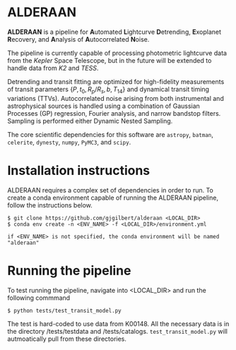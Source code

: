 # ALDERAAN
**ALDERAAN** is a pipeline for **A**utomated **L**ightcurve **D**etrending, **E**xoplanet **R**ecovery, and **A**nalysis of **A**utocorrelated **N**oise.

The pipeline is currently capable of processing photometric lightcurve data from the *Kepler* Space Telescope, but in the future will be extended to handle data from *K2* and *TESS*.

Detrending and transit fitting are optimized for high-fidelity measurements of transit parameters {$P, t_0, R_p/R_s, b, T_{14}$} and dynamical transit timing variations (TTVs). Autocorrelated noise arising from both instrumental and astrophysical sources is handled using a combination of Gaussian Processes (GP) regression, Fourier analysis, and narrow bandstop filters. Sampling is performed either Dynamic Nested Sampling.

The core scientific dependencies for this software are  ``astropy``, ``batman``, ``celerite``, ``dynesty``, ``numpy``, ``PyMC3``, and ``scipy``.


# Installation instructions

ALDERAAN requires a complex set of dependencies in order to run. To create a conda environment capable of running the ALDERAAN pipeline, follow the instructions below.

```
$ git clone https://github.com/gjgilbert/alderaan <LOCAL_DIR>
$ conda env create -n <ENV_NAME> -f <LOCAL_DIR>/environment.yml

if <ENV_NAME> is not specified, the conda environment will be named "alderaan"
```

# Running the pipeline

To test running the pipeline, navigate into <LOCAL_DIR> and run the following commmand

```
$ python tests/test_transit_model.py
```

The test is hard-coded to use data from K00148. All the necessary data is in the directory /tests/testdata and /tests/catalogs. `test_transit_model.py` will autmoatically pull from these directories.
